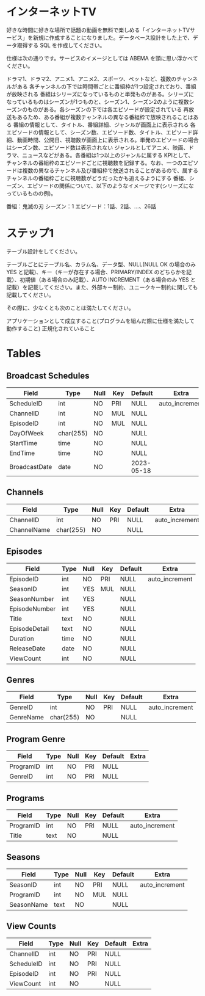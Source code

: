 # インターネットTV
好きな時間に好きな場所で話題の動画を無料で楽しめる「インターネットTVサービス」を新規に作成することになりました。データベース設計をした上で、データ取得する SQL を作成してください。

仕様は次の通りです。サービスのイメージとしては ABEMA を頭に思い浮かべてください。

ドラマ1、ドラマ2、アニメ1、アニメ2、スポーツ、ペットなど、複数のチャンネルがある
各チャンネルの下では時間帯ごとに番組枠が1つ設定されており、番組が放映される
番組はシリーズになっているものと単発ものがある。シリーズになっているものはシーズンが1つものと、シーズン1、シーズン2のように複数シーズンのものがある。各シーズンの下では各エピソードが設定されている
再放送もあるため、ある番組が複数チャンネルの異なる番組枠で放映されることはある
番組の情報として、タイトル、番組詳細、ジャンルが画面上に表示される
各エピソードの情報として、シーズン数、エピソード数、タイトル、エピソード詳細、動画時間、公開日、視聴数が画面上に表示される。単発のエピソードの場合はシーズン数、エピソード数は表示されない
ジャンルとしてアニメ、映画、ドラマ、ニュースなどがある。各番組は1つ以上のジャンルに属する
KPIとして、チャンネルの番組枠のエピソードごとに視聴数を記録する。なお、一つのエピソードは複数の異なるチャンネル及び番組枠で放送されることがあるので、属するチャンネルの番組枠ごとに視聴数がどうだったかも追えるようにする
番組、シーズン、エピソードの関係について、以下のようなイメージです(シリーズになっているものの例)。

番組：鬼滅の刃
シーズン：1
エピソード：1話、2話、...、26話


# ステップ1
テーブル設計をしてください。

テーブルごとにテーブル名、カラム名、データ型、NULL(NULL OK の場合のみ YES と記載)、キー（キーが存在する場合、PRIMARY/INDEX のどちらかを記載）、初期値（ある場合のみ記載）、AUTO INCREMENT（ある場合のみ YES と記載）を記載してください。また、外部キー制約、ユニークキー制約に関しても記載してください。

その際に、少なくとも次のことは満たしてください。

アプリケーションとして成立すること(プログラムを組んだ際に仕様を満たして動作すること)
正規化されていること

# Tables

## Broadcast Schedules

| Field | Type | Null | Key | Default | Extra |
| --- | --- | --- | --- | --- | --- |
| ScheduleID | int | NO | PRI | NULL | auto_increment |
| ChannelID | int | NO | MUL | NULL |  |
| EpisodeID | int | NO | MUL | NULL |  |
| DayOfWeek | char(255) | NO |  | NULL |  |
| StartTime | time | NO |  | NULL |  |
| EndTime | time | NO |  | NULL |  |
| BroadcastDate | date | NO |  | 2023-05-18 |  |

## Channels

| Field | Type | Null | Key | Default | Extra |
| --- | --- | --- | --- | --- | --- |
| ChannelID | int | NO | PRI | NULL | auto_increment |
| ChannelName | char(255) | NO |  | NULL |  |

## Episodes

| Field | Type | Null | Key | Default | Extra |
| --- | --- | --- | --- | --- | --- |
| EpisodeID | int | NO | PRI | NULL | auto_increment |
| SeasonID | int | YES | MUL | NULL |  |
| SeasonNumber | int | YES |  | NULL |  |
| EpisodeNumber | int | YES |  | NULL |  |
| Title | text | NO |  | NULL |  |
| EpisodeDetail | text | NO |  | NULL |  |
| Duration | time | NO |  | NULL |  |
| ReleaseDate | date | NO |  | NULL |  |
| ViewCount | int | NO |  | NULL |  |

## Genres

| Field | Type | Null | Key | Default | Extra |
| --- | --- | --- | --- | --- | --- |
| GenreID | int | NO | PRI | NULL | auto_increment |
| GenreName | char(255) | NO |  | NULL |  |

## Program Genre

| Field | Type | Null | Key | Default | Extra |
| --- | --- | --- | --- | --- | --- |
| ProgramID | int | NO | PRI | NULL |  |
| GenreID | int | NO | PRI | NULL |  |

## Programs

| Field | Type | Null | Key | Default | Extra |
| --- | --- | --- | --- | --- | --- |
| ProgramID | int | NO | PRI | NULL | auto_increment |
| Title | text | NO |  | NULL |  |

## Seasons

| Field | Type | Null | Key | Default | Extra |
| --- | --- | --- | --- | --- | --- |
| SeasonID | int | NO | PRI | NULL | auto_increment |
| ProgramID | int | NO | MUL | NULL |  |
| SeasonName | text | NO |  | NULL |  |

## View Counts

| Field | Type | Null | Key | Default | Extra |
| --- | --- | --- | --- | --- | --- |
| ChannelID | int | NO | PRI | NULL |  |
| ScheduleID | int | NO | PRI | NULL |  |
| EpisodeID | int | NO | PRI | NULL |  |
| ViewCount | int | NO |  | NULL |  |
